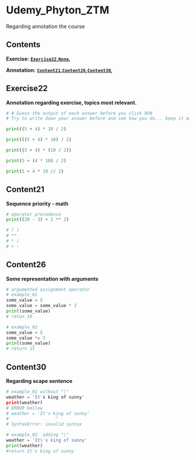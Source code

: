 # Udemy_Phyton_ZTM
Regarding annotation the course

Contents
--------
**Exercise:** **[`Exercise22`](#exercise22)__,__[`None`](#none)__,__**

**Annotation:** **[`Content21`](#content21)__,__[`Content26`](#content26)__,__[`Content30`](#content30)__,__**

Exercise22
--------
**Annotation regarding exercise, topics most relevant.**

```python
# # Guess the output of each answer before you click RUN
# Try to write down your answer before and see how you do... keep it mind I made it a little tricky for you :)

print((5 + 4) * 10 / 2)

print(((5 + 4) * 10) / 2)

print((5 + 4) * (10 / 2))

print(5 + (4 * 10) / 2)

print(5 + 4 * 10 // 2)

```

Content21
--------
**Sequence priority - math**

```python
# operator precedence
print((20 - 3) + 2 ** 2)

# ( )
# **
# * /
# + -
```

Content26
--------
**Some representation with arguments**

```python
# argumented assignment operator
# example_01
some_value = 5
some_value = some_value * 2
print(some_value)
# retun 10

# example_02
some_value = 5
some_value *= 3
print(some_value)
# return 15

```
Content30
--------
**Regarding scape sentence**

```python
# example_01 without "\"
weather = 'It's king of sunny'
print(weather)
# ERROR bellow
# weather = 'It's king of sunny'
#                  ^
# SyntaxError: invalid syntax

# example_02  adding "\"
weather = 'It\'s king of sunny'
print(weather)
#return It's king of sunny
```

